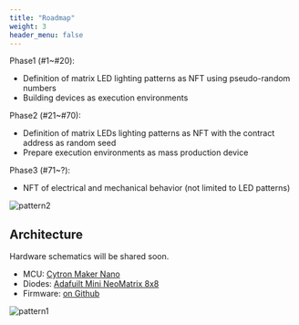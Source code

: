 ```yaml
---
title: "Roadmap"
weight: 3
header_menu: false
---
```



Phase1 (#1~#20): 
- Definition of matrix LED lighting patterns as NFT using pseudo-random numbers
- Building devices as execution environments

Phase2 (#21~#70): 
- Definition of matrix LEDs lighting patterns as NFT with the contract address as random seed
- Prepare execution environments as mass production device

Phase3 (#71~?): 
- NFT of electrical and mechanical behavior (not limited to LED patterns)

![pattern2](images/pattern2.gif) 

## Architecture

Hardware schematics will be shared soon.

- MCU: [Cytron Maker Nano](https://www.cytron.io/p-maker-nano-simplifying-arduino-for-projects)
- Diodes: [Adafuilt Mini NeoMatrix 8x8](https://www.adafruit.com/product/1487)
- Firmware: [on Github](https://github.com/kopanitsa/NF-LED)

![pattern1](images/pattern1.gif) 

